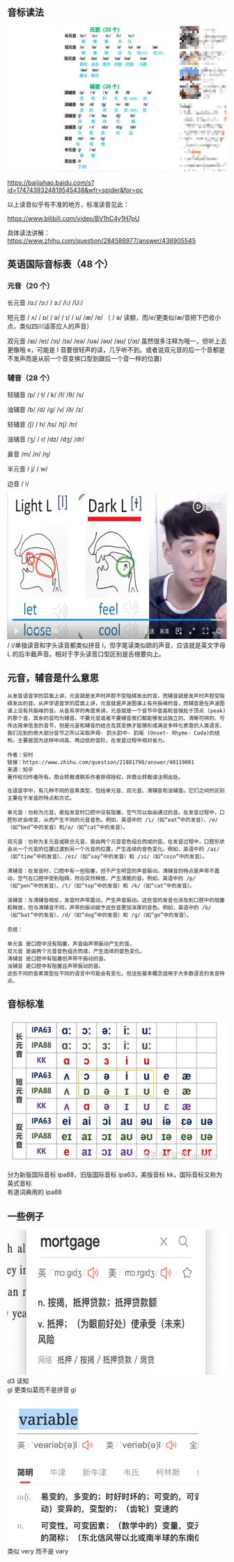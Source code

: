 ## 音标读法

<img src='./img/2023-08-22-10-39-25.png' height=333px></img>

https://baijiahao.baidu.com/s?id=1747439324819545438&wfr=spider&for=pc

以上读音似乎有不准的地方，标准读音见此：

https://www.bilibili.com/video/BV1hC4y1H7pU

具体读法讲解：
https://www.zhihu.com/question/284586977/answer/438905545

## 英语国际音标表（48 个）

### 元音（20 个）

长元音 /ɑ:/ /ɔ:/ / ɜ:/ /i:/ /U:/

短元音 / ʌ/ / ɒ/ / ə/ / ɪ/ / ʊ/ /æ/ /e/ （ / ə/ 读额，而/e/更类似/æ/音把下巴收小点，类似四川话答应人的声音）

双元音 /aɪ/ /eɪ/ /ɔɪ/ /ɪə/ /eə/ /ʊə/ /əʊ/ /aʊ/ (/ɔɪ/ 虽然很多注释为哦一，但听上去更像哦 e，可能是 I 音要很轻声的读，几乎听不到。或者说双元音的后一个音都是不发声而是从前一个音变换口型到跟后一个音一样的位置)

### 辅音（28 个）

轻辅音 /p/ / t/ / k/ /f/ /θ/ /s/

浊辅音 /b/ /d/ /g/ /v/ /ð/ /z/

轻辅音 /ʃ/ / h/ /ts/ /tʃ/ /tr/

浊辅音 /ʒ/ / r/ /dz/ /dʒ/ /dr/

鼻音 /m/ /n/ /ŋ/

半元音 / j/ / w/

边音 / ǀ/

<img src='./img/2023-08-24-10-09-55.png' height=333px></img>  
/ ǀ/单独读音和字头读音都类似拼音 l，但字尾读类似欧的声音，应该就是英文字母 L 的后半截声音。相对于字头读音口型区别是舌根要向上。

## 元音，辅音是什么意思

```
从发音语音学的层面上讲，元音就是发声时声腔不受阻碍发出的音，而辅音就是发声时声腔受阻碍发出的音。从声学语音学的层面上讲，元音就是声波图谱上有共振峰的音，而辅音是在声波图谱上没有共振峰的音。从音系学的角度来讲，元音就是一个音节中音高和音强处于顶点 (peak) 的那个音，其余的音均为辅音。不要元音或者不要辅音我们都能够发出独立的、清晰可辨的、可传达简单信息的音节，但是元音和辅音的结合及其变换才能够形成满足多样化表意的人类语言。我们见到的绝大部分音节之所以采取声母- 韵头韵中- 韵尾 (Onset- Rhyme- Coda)的结构，主要是因为这样中间高、两边低的音阶，在发音过程中相对省力。

作者：安时
链接：https://www.zhihu.com/question/21881798/answer/40119081
来源：知乎
著作权归作者所有。商业转载请联系作者获得授权，非商业转载请注明出处。
```

```
在语音学中，有几种不同的音素类型，包括单元音、双元音、清辅音和浊辅音。它们之间的区别主要在于发音的特点和方式。

单元音：也称为元音，是指发音时口腔中没有阻塞，空气可以自由通过的音。在发音过程中，口腔形状会改变，从而产生不同的元音音色。例如，英语中的 /i/（如“eat”中的发音）、/e/（如“bed”中的发音）和/a/（如“cat”中的发音）。

双元音：也称为复元音或联合元音，是由两个元音音色组合而成的音。在发音过程中，口腔形状会从一个元音的位置过渡到另一个元音的位置，产生连续的音色变化。例如，英语中的 /aɪ/（如“time”中的发音）、/eɪ/（如“say”中的发音）和 /ɔɪ/（如“coin”中的发音）。

清辅音：在发音时，口腔中有一些阻塞，但不产生明显的声音振动。清辅音的特点是声带不震动，空气在口腔中受到阻碍，然后突然释放，产生清脆的音。例如，英语中的 /p/（如“pen”中的发音）、/t/（如“top”中的发音）和 /k/（如“cat”中的发音）。

浊辅音：与清辅音相反，发音时声带震动，产生声音振动。这些音的发音也涉及到口腔中的阻塞和释放，但与清辅音不同，声带的振动赋予这些音更加浑厚的音色。例如，英语中的 /b/（如“bat”中的发音）、/d/（如“dog”中的发音）和 /g/（如“go”中的发音）。

总结：

单元音 是口腔中没有阻塞，声音由声带振动产生的音。
双元音 是由两个元音音色组合而成，产生连续的音色变化。
清辅音 是口腔中有阻塞但声带不振动的音。
浊辅音 是口腔中有阻塞且声带振动的音。
这些不同的音素类型在不同的语言中可能会有变化，但这些基本概念适用于大多数语言的发音特点。
```

## 音标标准

<img src='./img/2023-08-24-11-22-56.png' height=333px></img>

分为新版国际音标 ipa88，旧版国际音标 ipa63，美版音标 kk，国际音标又称为英式音标  
有道词典用的 ipa88

## 一些例子

<img src='./img/2023-08-22-11-18-39.png' height=333px></img>
d3 读知  
gi 更类似葛而不是拼音 gi

<img src='./img/2023-08-22-15-28-26.png' height=333px></img>  
类似 very 而不是 vary
